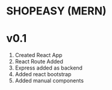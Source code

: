 # SHOPEASY (MERN)

# v0.1

1. Created React App
2. React Route Added
3. Express added as backend
4. Added react bootstrap
5. Added manual components
